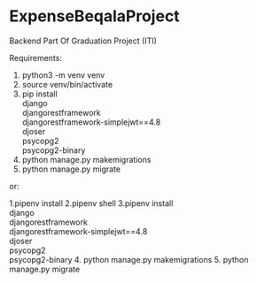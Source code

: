 # ExpenseBeqalaProject
Backend Part Of Graduation Project (ITI)

Requirements:

1. python3 -m venv venv
2. source venv/bin/activate
3. pip install <br /> django
               <br /> djangorestframework
               <br /> djangorestframework-simplejwt==4.8
               <br /> djoser 
               <br /> psycopg2 
               <br /> psycopg2-binary
4. python manage.py makemigrations
5. python manage.py migrate


or:

1.pipenv install
2.pipenv shell
3.pipenv install <br /> django
               <br /> djangorestframework
               <br /> djangorestframework-simplejwt==4.8
               <br /> djoser 
               <br /> psycopg2 
               <br /> psycopg2-binary
4. python manage.py makemigrations
5. python manage.py migrate
